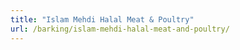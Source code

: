 ```yaml
---
title: "Islam Mehdi Halal Meat & Poultry"
url: /barking/islam-mehdi-halal-meat-and-poultry/
---
```

